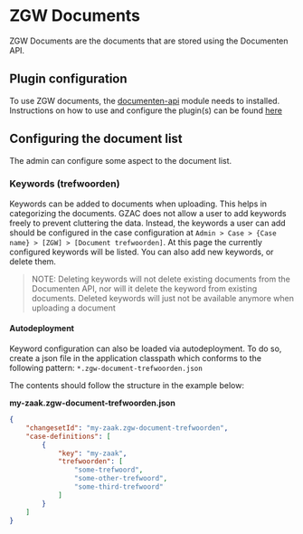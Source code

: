 # ZGW Documents
ZGW Documents are the documents that are stored using the Documenten API.

## Plugin configuration
To use ZGW documents, the [documenten-api](/getting-started/modules/zgw/documenten-api.md) module needs to installed. 
Instructions on how to use and configure the plugin(s) can be found [here](/using-valtimo/plugin/documenten-api/configure-documenten-api-plugin.md)

## Configuring the document list
The admin can configure some aspect to the document list.

### Keywords (trefwoorden)
Keywords can be added to documents when uploading. This helps in categorizing the documents. 
GZAC does not allow a user to add keywords freely to prevent cluttering the data. 
Instead, the keywords a user can add should be configured in the case configuration at `Admin > Case > {Case name} > [ZGW] > [Document trefwoorden]`. 
At this page the currently configured keywords will be listed. You can also add new keywords, or delete them. 

> NOTE: Deleting keywords will not delete existing documents from the Documenten API, nor will it delete the keyword from existing documents. 
> Deleted keywords will just not be available anymore when uploading a document

#### Autodeployment
Keyword configuration can also be loaded via autodeployment. 
To do so, create a json file in the application classpath which conforms to the following pattern: `*.zgw-document-trefwoorden.json`

The contents should follow the structure in the example below:

**my-zaak.zgw-document-trefwoorden.json**
```json
{
    "changesetId": "my-zaak.zgw-document-trefwoorden",
    "case-definitions": [
        {
            "key": "my-zaak",
            "trefwoorden": [
                "some-trefwoord",
                "some-other-trefwoord",
                "some-third-trefwoord"
            ]
        }
    ]
}
```


